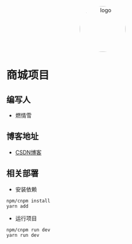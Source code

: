 <p align="center">
    <img src='https://profile.csdnimg.cn/7/F/4/2_h1234561234561' alt="logo" width='120' height='120' style='border-radius: 50%'>
</p>

# 商城项目

## 编写人
- 燃情雪

## 博客地址
- [CSDN博客](https://blog.csdn.net/h1234561234561)

## 相关部署
- 安装依赖
```
npm/cnpm install
yarn add
```

- 运行项目
```
npm/cnpm run dev
yarn run dev
```


